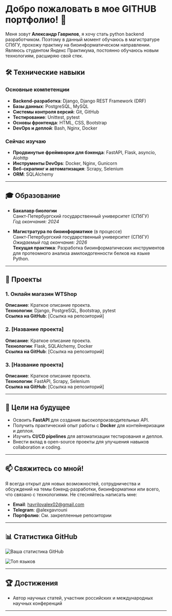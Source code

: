 # Добро пожаловать в мое GITHUB портфолио! 👋

Меня зовут **Александр Гаврилов**, я хочу стать python backend разработчиком. Поэтому в данный момент обучаюсь в магистратуре СПбГУ, прохожу практику на биоинформатическом направлении. Являюсь студентом Яндекс Практикума, постоянно обучаюсь новым технологиям, расширяю свой стек.

## 🛠️ **Технические навыки**

### **Основные компетенции**
- **Backend-разработка**: Django, Django REST Framework (DRF)
- **Базы данных**: PostgreSQL, MySQL
- **Системы контроля версий**: Git, GitHub
- **Тестирование**: Unittest, pytest
- **Основы фронтенда**: HTML, CSS, Bootstrap
- **DevOps и деплой**: Bash, Nginx, Docker

### **Сейчас изучаю**
- **Продвинутые фреймворки для бэкенда**: FastAPI, Flask, asyncio, Aiohttp
- **Инструменты DevOps**: Docker, Nginx, Gunicorn
- **Веб-скрапинг и автоматизация**: Scrapy, Selenium
- **ORM**: SQLAlchemy

---

## 🎓 **Образование**
- **Бакалавр биологии**  
  Санкт-Петербургский государственный университет (СПбГУ)  
  *Год окончания: 2024*

- **Магистратура по биоинформатике** (в процессе)  
  Санкт-Петербургский государственный университет (СПбГУ)  
  *Ожидаемый год окончания: 2026*  
  **Текущая практика**: Разработка биоинформатических инструментов для протеомного анализа амилоидогенности белков на языке Python.

---

## 🚀 **Проекты**

### 1. **Онлайн магазин WTShop**  
   **Описание**: Краткое описание проекта.  
   **Технологии**: Django, PostgreSQL, Bootstrap, pytest  
   **Ссылка на GitHub**: [Ссылка на репозиторий]

### 2. **[Название проекта]**  
   **Описание**: Краткое описание проекта.  
   **Технологии**: Flask, SQLAlchemy, Docker  
   **Ссылка на GitHub**: [Ссылка на репозиторий]

### 3. **[Название проекта]**  
   **Описание**: Краткое описание проекта.  
   **Технологии**: FastAPI, Scrapy, Selenium  
   **Ссылка на GitHub**: [Ссылка на репозиторий]

---

## 🌱 **Цели на будущее**
- Освоить **FastAPI** для создания высокопроизводительных API.
- Получить практический опыт работы с **Docker** для контейнеризации и деплоя.
- Изучить **CI/CD pipelines** для автоматизации тестирования и деплоя.
- Внести вклад в open-source проекты для улучшения навыков collaboration и coding.

---

## 📫 **Свяжитесь со мной!**
Я всегда открыт для новых возможностей, сотрудничества и обсуждений на темы бэкенд-разработки, биоинформатики или всего, что связано с технологиями. Не стесняйтесь написать мне:

- **Email**: havrilovalex02@gmail.com
- **Telegram**: @alexgavrouni
- **Портфолио**: См. закрепленные репозитории

---

## 📊 **Статистика GitHub**

![Ваша статистика GitHub](https://github-readme-stats.vercel.app/api?username=ВашGitHubUsername&show_icons=true&theme=radical)

![Топ языков](https://github-readme-stats.vercel.app/api/top-langs/?username=ВашGitHubUsername&layout=compact&theme=radical)

---

## 🏆 **Достижения**
- Автор научных статей, участник российских и международных научных конференций

---
